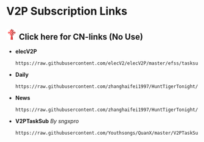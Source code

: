 # V2P Subscription Links
## [<img src="/Icons/China.png" title="CN-links" width="28" height="28" />](./CN.md#cn) Click here for CN-links (No Use)

- **elecV2P**
  ```
  https://raw.githubusercontent.com/elecV2/elecV2P/master/efss/tasksub.json
  ```
  
- **Daily**
  ```
  https://raw.githubusercontent.com/zhanghaifei1997/HuntTigerTonight/main/Tasks/Daily.json
  ```
  
- **News**
  ```
  https://raw.githubusercontent.com/zhanghaifei1997/HuntTigerTonight/main/Tasks/News.json
  ```
  
- **V2PTaskSub** *By sngxpro*
  ```
  https://raw.githubusercontent.com/Youthsongs/QuanX/master/V2PTaskSub/sngxprov2p.json
  ```
